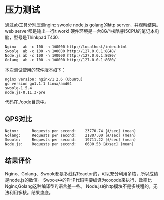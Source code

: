 压力测试
=====
通过ab工具分别压测nginx swoole node.js golang的http server，并观察结果。
web server都是输出一行It work!
硬件环境是一台8G/4核酷睿I5CPU的笔记本电脑，型号是Thinkpad T430.

```
Nginx   ab -c 100 -n 100000 http://localhost/index.html
Swoole  ab -c 100 -n 100000 http://127.0.0.1:8848/
Node.js ab -c 100 -n 100000 http://127.0.0.1:8080/
Golang  ab -c 100 -n 100000 http://127.0.0.1:8080/
```

本次测试使用的软件版本如下：
```
nginx version: nginx/1.2.6 (Ubuntu)
go version go1.1.1 linux/amd64
swoole-1.5.4
node.js-0.11.3-pre
```

代码在./code目录中。

QPS对比
-----
```
Nginx:      Requests per second:    23770.74 [#/sec] (mean)
Golang:     Requests per second:    21807.00 [#/sec] (mean)
Swoole:     Requests per second:    19711.22 [#/sec] (mean)
Node.js:    Requests per second:    6680.53 [#/sec] (mean)
```

结果评价
-----
Nginx、Golang、Swoole都是多线程Reactor的，可以充分利用多核，所以成绩是node.js的数倍。
Swoole中的PHP代码需要编译为opcode来执行，效率比Nginx,Golang这种编译型的语言差一些。
Node.js的http模块不是多线程的，无法利用多核。结果垫底。
